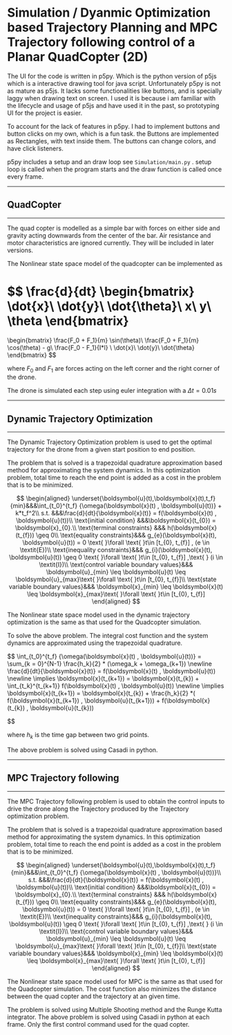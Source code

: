 # Simulation / Dyanmic Optimization based Trajectory Planning and MPC Trajectory following control of a Planar QuadCopter (2D)

The UI for the code is written in p5py. Which is the python version of p5js which is a interactive drawing tool for java script. Unfortunately p5py is not as mature as p5js. It lacks some functionalities like buttons, and is specially laggy when drawing text on screen. I used it is because i am familiar with the lifecycle and usage of p5js and have used it in the past, so prototyping UI for the project is easier.



To account for the lack of features in p5py. I had to implement buttons and button clicks on my own, which is a fun task. the Buttons are implemented as Rectangles, with text inside them. The buttons can change colors, and have click listeners. 



p5py includes a setup and an draw loop see `Simulation/main.py` . setup loop is called when the program starts and the draw function is called once every frame. 

___
## QuadCopter
___

The quad copter is modelled as a simple bar with forces on either side and gravity acting downwards from the center of the bar. Air resistance and motor characteristics are ignored currently. They will be included in later versions. 

The Nonlinear state space model of the quadcopter can be implemented as 

$$
\frac{d}{dt}
\begin{bmatrix}
  \dot{x}\\ \dot{y}\\ \dot{\theta}\\ x\\ y\\ \theta
\end{bmatrix}
=
\begin{bmatrix}
\frac{F_0 + F_1}{m} \sin(\theta)\\
\frac{F_0 + F_1}{m} \cos(\theta) - g\\
\frac{F_0 - F_1}{I*l}  \\
\dot{x}\\ \dot{y}\\ \dot{\theta}
\end{bmatrix}
$$

where $F_0$ and $F_1$ are forces acting on the left corner and the right corner of the drone. 

The drone is simulated each step using euler integration with a $\Delta t = 0.01s$ 


___
## Dynamic Trajectory Optimization
___

The Dynamic Trajectory Optimization problem is used to get the optimal trajectory for the drone from a given start position to end position.

The problem that is solved is a trapezoidal quadrature approximation based method for approximating the system dynamics. In this optimization problem, total time to reach the end point is added as a cost in the problem that is to be minimized.

$$
\begin{aligned}
 \underset{\boldsymbol{u}(t),\boldsymbol{x}(t),t_f}{min}&&&\int_{t_0}^{t_f} {\omega(\boldsymbol{x}(t) , \boldsymbol{u}(t))} + k*t_f^2\\
 s.t. &&&\frac{d}{dt}{\boldsymbol{x}(t)} = f(\boldsymbol{x}(t) , \boldsymbol{u}(t))\\
 \text{initial condition} &&&\boldsymbol{x}(t_{0}) = \boldsymbol{x}_{0}.\\
 \text{terminal constraints} &&& h(\boldsymbol{x}(t_{f})) \geq 0\\
 \text{equality constraints}&&& g_{e}(\boldsymbol{x}(t), \boldsymbol{u}(t)) = 0 \text{ }\forall \text{ }t\in [t_{0}, t_{f}] , (e \in \textit{E})\\
 \text{inequality constraints}&&& g_{i}(\boldsymbol{x}(t), \boldsymbol{u}(t)) \geq 0 \text{ }\forall \text{ }t\in [t_{0}, t_{f}] ,\text{ } (i \in \textit{I})\\
 \text{control variable boundary values}&&& \boldsymbol{u}_{min}  \leq \boldsymbol{u}(t) \leq \boldsymbol{u}_{max}\text{ }\forall \text{ }t\in [t_{0}, t_{f}]\\
 \text{state variable boundary values}&&& \boldsymbol{x}_{min}  \leq \boldsymbol{x}(t) \leq \boldsymbol{x}_{max}\text{ }\forall \text{ }t\in [t_{0}, t_{f}]
 \end{aligned}
$$


The Nonlinear state space model used in the dynamic trajectory optimization is the same as that used for the Quadcopter simulation.

To solve the above problem. The integral cost function and the system dynamics are approximated using the trapezoidal quadrature. 

$$
\int_{t_0}^{t_f} {\omega(\boldsymbol{x}(t) , \boldsymbol{u}(t))} = \sum_{k = 0}^{N-1} \frac{h_k}{2}  * (\omega_k  + \omega_{k+1}) 
\newline
\frac{d}{dt}{\boldsymbol{x}(t)} = f(\boldsymbol{x}(t) , \boldsymbol{u}(t)) \newline 
\implies  \boldsymbol{x}(t_{k+1}) = \boldsymbol{x}(t_{k}) + \int_{t_k}^{t_{k+1}}  f(\boldsymbol{x}(t) , \boldsymbol{u}(t))
\newline
\implies
\boldsymbol{x}(t_{k+1}) = \boldsymbol{x}(t_{k}) + \frac{h_k}{2} *( f(\boldsymbol{x}(t_{k+1}) , \boldsymbol{u}(t_{k+1}))  + f(\boldsymbol{x}(t_{k}) , \boldsymbol{u}(t_{k})) 

$$

where $h_k$ is the time gap between two grid points. 

The above problem is solved using Casadi in python.


___
## MPC Trajectory following
___

The MPC Trajectory following problem is used to obtain the control inputs to drive the drone along the Trajectory produced by the Trajectory optimization problem.

The problem that is solved is a trapezoidal quadrature approximation based method for approximating the system dynamics. In this optimization problem, total time to reach the end point is added as a cost in the problem that is to be minimized.

$$
\begin{aligned}
 \underset{\boldsymbol{u}(t),\boldsymbol{x}(t),t_f}{min}&&&\int_{t_0}^{t_f} {\omega(\boldsymbol{x}(t) , \boldsymbol{u}(t))}\\
 s.t. &&&\frac{d}{dt}{\boldsymbol{x}(t)} = f(\boldsymbol{x}(t) , \boldsymbol{u}(t))\\
 \text{initial condition} &&&\boldsymbol{x}(t_{0}) = \boldsymbol{x}_{0}.\\
 \text{terminal constraints} &&& h(\boldsymbol{x}(t_{f})) \geq 0\\
 \text{equality constraints}&&& g_{e}(\boldsymbol{x}(t), \boldsymbol{u}(t)) = 0 \text{ }\forall \text{ }t\in [t_{0}, t_{f}] , (e \in \textit{E})\\
 \text{inequality constraints}&&& g_{i}(\boldsymbol{x}(t), \boldsymbol{u}(t)) \geq 0 \text{ }\forall \text{ }t\in [t_{0}, t_{f}] ,\text{ } (i \in \textit{I})\\
 \text{control variable boundary values}&&& \boldsymbol{u}_{min}  \leq \boldsymbol{u}(t) \leq \boldsymbol{u}_{max}\text{ }\forall \text{ }t\in [t_{0}, t_{f}]\\
 \text{state variable boundary values}&&& \boldsymbol{x}_{min}  \leq \boldsymbol{x}(t) \leq \boldsymbol{x}_{max}\text{ }\forall \text{ }t\in [t_{0}, t_{f}]
 \end{aligned}
$$


The Nonlinear state space model used for MPC is the same as that used for the Quadcopter simulation. The cost function also minimizes the distance between the quad copter and the trajectory at an given time.

The problem is solved using Multiple Shooting method and the Runge Kutta integrator. The above problem is solved using Casadi in python at each frame. Only the first control command used for the quad copter. 